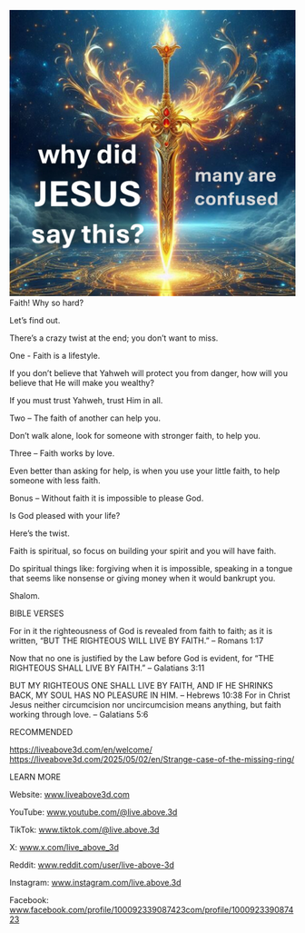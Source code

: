 ![Video cover image](../cover.jpg)
Faith! Why so hard?

Let’s find out.

There’s a crazy twist at the end; you don’t want to miss.
 
One - Faith is a lifestyle.

If you don’t believe that Yahweh will protect you from danger, how will you believe that He will make you wealthy? 

If you must trust Yahweh, trust Him in all.

Two – The faith of another can help you.

Don’t walk alone, look for someone with stronger faith, to help you. 

Three – Faith works by love.

Even better than asking for help, is when you use your little faith, to help someone with less faith.

Bonus – Without faith it is impossible to please God.

Is God pleased with your life? 

Here’s the twist.

Faith is spiritual, so focus on building your spirit and you will have faith.

Do spiritual things like: forgiving when it is impossible, speaking in a tongue that seems like nonsense or giving money when it would bankrupt you.

Shalom.


BIBLE VERSES

For in it the righteousness of God is revealed from faith to faith; as it is written, “BUT THE RIGHTEOUS WILL LIVE BY FAITH.” – Romans 1:17

Now that no one is justified by the Law before God is evident, for “THE RIGHTEOUS SHALL LIVE BY FAITH.” – Galatians 3:11

BUT MY RIGHTEOUS ONE SHALL LIVE BY FAITH, AND IF HE SHRINKS BACK, MY SOUL HAS NO PLEASURE IN HIM. – Hebrews 10:38
For in Christ Jesus neither circumcision nor uncircumcision means anything, but faith working through love. – Galatians 5:6

RECOMMENDED

https://liveabove3d.com/en/welcome/
https://liveabove3d.com/2025/05/02/en/Strange-case-of-the-missing-ring/


LEARN MORE

Website: www.liveabove3d.com

YouTube: www.youtube.com/@live.above.3d

TikTok: www.tiktok.com/@live.above.3d

X: www.x.com/live_above_3d

Reddit: www.reddit.com/user/live-above-3d

Instagram: www.instagram.com/live.above.3d

Facebook: www.facebook.com/profile/100092339087423com/profile/100092339087423